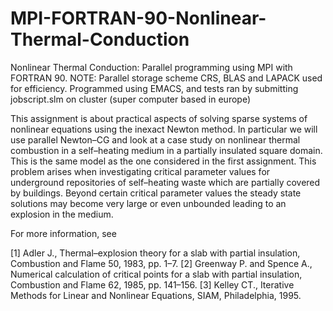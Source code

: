 # MPI-FORTRAN-90-Nonlinear-Thermal-Conduction
Nonlinear Thermal Conduction: Parallel programming using MPI with FORTRAN 90. NOTE: Parallel storage scheme CRS, BLAS and LAPACK used for efficiency. Programmed using EMACS, and tests ran by submitting jobscript.slm on cluster (super computer based in europe)

This assignment is about practical aspects of solving sparse systems of nonlinear equations using the inexact Newton method. In particular we will use parallel Newton–CG and look at a case study on nonlinear thermal combustion in a self–heating medium in a partially insulated square domain. This is the same model as the one considered in the first assignment. This problem arises when investigating critical parameter values for underground repositories of self–heating waste which are partially covered by buildings. Beyond certain critical parameter values the steady state solutions may become very large or even unbounded leading to an explosion in the medium. 

For more information, see 

[1] Adler J., Thermal–explosion theory for a slab with partial insulation, Combustion and
Flame 50, 1983, pp. 1–7.
[2] Greenway P. and Spence A., Numerical calculation of critical points for a slab with
partial insulation, Combustion and Flame 62, 1985, pp. 141–156. 
[3] Kelley CT., Iterative Methods for Linear and Nonlinear Equations, SIAM, Philadelphia,
1995. 
